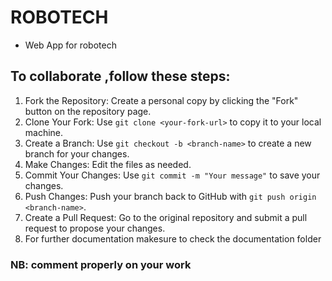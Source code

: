 # ROBOTECH
 - Web App for robotech

## To collaborate ,follow these steps:

1. Fork the Repository: Create a personal copy by clicking the "Fork" button on the repository page.
2. Clone Your Fork: Use `git clone <your-fork-url>` to copy it to your local machine.
3. Create a Branch: Use `git checkout -b <branch-name>` to create a new branch for your changes.
4. Make Changes: Edit the files as needed.
5. Commit Your Changes: Use `git commit -m "Your message"` to save your changes.
6. Push Changes: Push your branch back to GitHub with `git push origin <branch-name>`.
7. Create a Pull Request: Go to the original repository and submit a pull request to propose your changes.
8. For further documentation makesure to check the documentation folder

### NB: comment properly on your work

